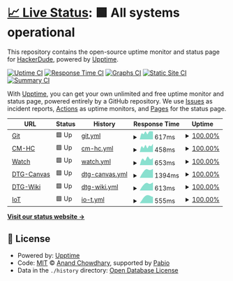 # [📈 Live Status](https://ThatHackerDudeFromCyberspace.github.io/uptime): <!--live status--> **🟩 All systems operational**

This repository contains the open-source uptime monitor and status page for [HackerDude](https://ThatHackerDudeFromCyberspace.github.io/uptime), powered by [Upptime](https://github.com/upptime/upptime).

[![Uptime CI](https://github.com/ThatHackerDudeFromCyberspace/uptime/workflows/Uptime%20CI/badge.svg)](https://github.com/ThatHackerDudeFromCyberspace/uptime/actions?query=workflow%3A%22Uptime+CI%22)
[![Response Time CI](https://github.com/ThatHackerDudeFromCyberspace/uptime/workflows/Response%20Time%20CI/badge.svg)](https://github.com/ThatHackerDudeFromCyberspace/uptime/actions?query=workflow%3A%22Response+Time+CI%22)
[![Graphs CI](https://github.com/ThatHackerDudeFromCyberspace/uptime/workflows/Graphs%20CI/badge.svg)](https://github.com/ThatHackerDudeFromCyberspace/uptime/actions?query=workflow%3A%22Graphs+CI%22)
[![Static Site CI](https://github.com/ThatHackerDudeFromCyberspace/uptime/workflows/Static%20Site%20CI/badge.svg)](https://github.com/ThatHackerDudeFromCyberspace/uptime/actions?query=workflow%3A%22Static+Site+CI%22)
[![Summary CI](https://github.com/ThatHackerDudeFromCyberspace/uptime/workflows/Summary%20CI/badge.svg)](https://github.com/ThatHackerDudeFromCyberspace/uptime/actions?query=workflow%3A%22Summary+CI%22)

With [Upptime](https://upptime.js.org), you can get your own unlimited and free uptime monitor and status page, powered entirely by a GitHub repository. We use [Issues](https://github.com/ThatHackerDudeFromCyberspace/uptime/issues) as incident reports, [Actions](https://github.com/ThatHackerDudeFromCyberspace/uptime/actions) as uptime monitors, and [Pages](https://ThatHackerDudeFromCyberspace.github.io/uptime) for the status page.

<!--start: status pages-->
<!-- This summary is generated by Upptime (https://github.com/upptime/upptime) -->
<!-- Do not edit this manually, your changes will be overwritten -->
<!-- prettier-ignore -->
| URL | Status | History | Response Time | Uptime |
| --- | ------ | ------- | ------------- | ------ |
| <img alt="" src="https://icons.duckduckgo.com/ip3/git.hackerman.fr.ico" height="13"> [Git](https://git.hackerman.fr/) | 🟩 Up | [git.yml](https://github.com/ThatHackerDudeFromCyberspace/uptime/commits/HEAD/history/git.yml) | <details><summary><img alt="Response time graph" src="./graphs/git/response-time-week.png" height="20"> 617ms</summary><br><a href="https://uptime.hackerman.fr/history/git"><img alt="Response time 617" src="https://img.shields.io/endpoint?url=https%3A%2F%2Fraw.githubusercontent.com%2FThatHackerDudeFromCyberspace%2Fuptime%2FHEAD%2Fapi%2Fgit%2Fresponse-time.json"></a><br><a href="https://uptime.hackerman.fr/history/git"><img alt="24-hour response time 617" src="https://img.shields.io/endpoint?url=https%3A%2F%2Fraw.githubusercontent.com%2FThatHackerDudeFromCyberspace%2Fuptime%2FHEAD%2Fapi%2Fgit%2Fresponse-time-day.json"></a><br><a href="https://uptime.hackerman.fr/history/git"><img alt="7-day response time 617" src="https://img.shields.io/endpoint?url=https%3A%2F%2Fraw.githubusercontent.com%2FThatHackerDudeFromCyberspace%2Fuptime%2FHEAD%2Fapi%2Fgit%2Fresponse-time-week.json"></a><br><a href="https://uptime.hackerman.fr/history/git"><img alt="30-day response time 617" src="https://img.shields.io/endpoint?url=https%3A%2F%2Fraw.githubusercontent.com%2FThatHackerDudeFromCyberspace%2Fuptime%2FHEAD%2Fapi%2Fgit%2Fresponse-time-month.json"></a><br><a href="https://uptime.hackerman.fr/history/git"><img alt="1-year response time 617" src="https://img.shields.io/endpoint?url=https%3A%2F%2Fraw.githubusercontent.com%2FThatHackerDudeFromCyberspace%2Fuptime%2FHEAD%2Fapi%2Fgit%2Fresponse-time-year.json"></a></details> | <details><summary><a href="https://uptime.hackerman.fr/history/git">100.00%</a></summary><a href="https://uptime.hackerman.fr/history/git"><img alt="All-time uptime 100.00%" src="https://img.shields.io/endpoint?url=https%3A%2F%2Fraw.githubusercontent.com%2FThatHackerDudeFromCyberspace%2Fuptime%2FHEAD%2Fapi%2Fgit%2Fuptime.json"></a><br><a href="https://uptime.hackerman.fr/history/git"><img alt="24-hour uptime 100.00%" src="https://img.shields.io/endpoint?url=https%3A%2F%2Fraw.githubusercontent.com%2FThatHackerDudeFromCyberspace%2Fuptime%2FHEAD%2Fapi%2Fgit%2Fuptime-day.json"></a><br><a href="https://uptime.hackerman.fr/history/git"><img alt="7-day uptime 100.00%" src="https://img.shields.io/endpoint?url=https%3A%2F%2Fraw.githubusercontent.com%2FThatHackerDudeFromCyberspace%2Fuptime%2FHEAD%2Fapi%2Fgit%2Fuptime-week.json"></a><br><a href="https://uptime.hackerman.fr/history/git"><img alt="30-day uptime 100.00%" src="https://img.shields.io/endpoint?url=https%3A%2F%2Fraw.githubusercontent.com%2FThatHackerDudeFromCyberspace%2Fuptime%2FHEAD%2Fapi%2Fgit%2Fuptime-month.json"></a><br><a href="https://uptime.hackerman.fr/history/git"><img alt="1-year uptime 100.00%" src="https://img.shields.io/endpoint?url=https%3A%2F%2Fraw.githubusercontent.com%2FThatHackerDudeFromCyberspace%2Fuptime%2FHEAD%2Fapi%2Fgit%2Fuptime-year.json"></a></details>
| <img alt="" src="https://icons.duckduckgo.com/ip3/cm-hc.hackerman.fr.ico" height="13"> [CM-HC](https://cm-hc.hackerman.fr/) | 🟩 Up | [cm-hc.yml](https://github.com/ThatHackerDudeFromCyberspace/uptime/commits/HEAD/history/cm-hc.yml) | <details><summary><img alt="Response time graph" src="./graphs/cm-hc/response-time-week.png" height="20"> 458ms</summary><br><a href="https://uptime.hackerman.fr/history/cm-hc"><img alt="Response time 458" src="https://img.shields.io/endpoint?url=https%3A%2F%2Fraw.githubusercontent.com%2FThatHackerDudeFromCyberspace%2Fuptime%2FHEAD%2Fapi%2Fcm-hc%2Fresponse-time.json"></a><br><a href="https://uptime.hackerman.fr/history/cm-hc"><img alt="24-hour response time 458" src="https://img.shields.io/endpoint?url=https%3A%2F%2Fraw.githubusercontent.com%2FThatHackerDudeFromCyberspace%2Fuptime%2FHEAD%2Fapi%2Fcm-hc%2Fresponse-time-day.json"></a><br><a href="https://uptime.hackerman.fr/history/cm-hc"><img alt="7-day response time 458" src="https://img.shields.io/endpoint?url=https%3A%2F%2Fraw.githubusercontent.com%2FThatHackerDudeFromCyberspace%2Fuptime%2FHEAD%2Fapi%2Fcm-hc%2Fresponse-time-week.json"></a><br><a href="https://uptime.hackerman.fr/history/cm-hc"><img alt="30-day response time 458" src="https://img.shields.io/endpoint?url=https%3A%2F%2Fraw.githubusercontent.com%2FThatHackerDudeFromCyberspace%2Fuptime%2FHEAD%2Fapi%2Fcm-hc%2Fresponse-time-month.json"></a><br><a href="https://uptime.hackerman.fr/history/cm-hc"><img alt="1-year response time 458" src="https://img.shields.io/endpoint?url=https%3A%2F%2Fraw.githubusercontent.com%2FThatHackerDudeFromCyberspace%2Fuptime%2FHEAD%2Fapi%2Fcm-hc%2Fresponse-time-year.json"></a></details> | <details><summary><a href="https://uptime.hackerman.fr/history/cm-hc">100.00%</a></summary><a href="https://uptime.hackerman.fr/history/cm-hc"><img alt="All-time uptime 100.00%" src="https://img.shields.io/endpoint?url=https%3A%2F%2Fraw.githubusercontent.com%2FThatHackerDudeFromCyberspace%2Fuptime%2FHEAD%2Fapi%2Fcm-hc%2Fuptime.json"></a><br><a href="https://uptime.hackerman.fr/history/cm-hc"><img alt="24-hour uptime 100.00%" src="https://img.shields.io/endpoint?url=https%3A%2F%2Fraw.githubusercontent.com%2FThatHackerDudeFromCyberspace%2Fuptime%2FHEAD%2Fapi%2Fcm-hc%2Fuptime-day.json"></a><br><a href="https://uptime.hackerman.fr/history/cm-hc"><img alt="7-day uptime 100.00%" src="https://img.shields.io/endpoint?url=https%3A%2F%2Fraw.githubusercontent.com%2FThatHackerDudeFromCyberspace%2Fuptime%2FHEAD%2Fapi%2Fcm-hc%2Fuptime-week.json"></a><br><a href="https://uptime.hackerman.fr/history/cm-hc"><img alt="30-day uptime 100.00%" src="https://img.shields.io/endpoint?url=https%3A%2F%2Fraw.githubusercontent.com%2FThatHackerDudeFromCyberspace%2Fuptime%2FHEAD%2Fapi%2Fcm-hc%2Fuptime-month.json"></a><br><a href="https://uptime.hackerman.fr/history/cm-hc"><img alt="1-year uptime 100.00%" src="https://img.shields.io/endpoint?url=https%3A%2F%2Fraw.githubusercontent.com%2FThatHackerDudeFromCyberspace%2Fuptime%2FHEAD%2Fapi%2Fcm-hc%2Fuptime-year.json"></a></details>
| <img alt="" src="https://icons.duckduckgo.com/ip3/watch.hackerman.fr.ico" height="13"> [Watch](https://watch.hackerman.fr/) | 🟩 Up | [watch.yml](https://github.com/ThatHackerDudeFromCyberspace/uptime/commits/HEAD/history/watch.yml) | <details><summary><img alt="Response time graph" src="./graphs/watch/response-time-week.png" height="20"> 653ms</summary><br><a href="https://uptime.hackerman.fr/history/watch"><img alt="Response time 653" src="https://img.shields.io/endpoint?url=https%3A%2F%2Fraw.githubusercontent.com%2FThatHackerDudeFromCyberspace%2Fuptime%2FHEAD%2Fapi%2Fwatch%2Fresponse-time.json"></a><br><a href="https://uptime.hackerman.fr/history/watch"><img alt="24-hour response time 653" src="https://img.shields.io/endpoint?url=https%3A%2F%2Fraw.githubusercontent.com%2FThatHackerDudeFromCyberspace%2Fuptime%2FHEAD%2Fapi%2Fwatch%2Fresponse-time-day.json"></a><br><a href="https://uptime.hackerman.fr/history/watch"><img alt="7-day response time 653" src="https://img.shields.io/endpoint?url=https%3A%2F%2Fraw.githubusercontent.com%2FThatHackerDudeFromCyberspace%2Fuptime%2FHEAD%2Fapi%2Fwatch%2Fresponse-time-week.json"></a><br><a href="https://uptime.hackerman.fr/history/watch"><img alt="30-day response time 653" src="https://img.shields.io/endpoint?url=https%3A%2F%2Fraw.githubusercontent.com%2FThatHackerDudeFromCyberspace%2Fuptime%2FHEAD%2Fapi%2Fwatch%2Fresponse-time-month.json"></a><br><a href="https://uptime.hackerman.fr/history/watch"><img alt="1-year response time 653" src="https://img.shields.io/endpoint?url=https%3A%2F%2Fraw.githubusercontent.com%2FThatHackerDudeFromCyberspace%2Fuptime%2FHEAD%2Fapi%2Fwatch%2Fresponse-time-year.json"></a></details> | <details><summary><a href="https://uptime.hackerman.fr/history/watch">100.00%</a></summary><a href="https://uptime.hackerman.fr/history/watch"><img alt="All-time uptime 100.00%" src="https://img.shields.io/endpoint?url=https%3A%2F%2Fraw.githubusercontent.com%2FThatHackerDudeFromCyberspace%2Fuptime%2FHEAD%2Fapi%2Fwatch%2Fuptime.json"></a><br><a href="https://uptime.hackerman.fr/history/watch"><img alt="24-hour uptime 100.00%" src="https://img.shields.io/endpoint?url=https%3A%2F%2Fraw.githubusercontent.com%2FThatHackerDudeFromCyberspace%2Fuptime%2FHEAD%2Fapi%2Fwatch%2Fuptime-day.json"></a><br><a href="https://uptime.hackerman.fr/history/watch"><img alt="7-day uptime 100.00%" src="https://img.shields.io/endpoint?url=https%3A%2F%2Fraw.githubusercontent.com%2FThatHackerDudeFromCyberspace%2Fuptime%2FHEAD%2Fapi%2Fwatch%2Fuptime-week.json"></a><br><a href="https://uptime.hackerman.fr/history/watch"><img alt="30-day uptime 100.00%" src="https://img.shields.io/endpoint?url=https%3A%2F%2Fraw.githubusercontent.com%2FThatHackerDudeFromCyberspace%2Fuptime%2FHEAD%2Fapi%2Fwatch%2Fuptime-month.json"></a><br><a href="https://uptime.hackerman.fr/history/watch"><img alt="1-year uptime 100.00%" src="https://img.shields.io/endpoint?url=https%3A%2F%2Fraw.githubusercontent.com%2FThatHackerDudeFromCyberspace%2Fuptime%2FHEAD%2Fapi%2Fwatch%2Fuptime-year.json"></a></details>
| <img alt="" src="https://icons.duckduckgo.com/ip3/canvas.ducttapedgames.com.ico" height="13"> [DTG-Canvas](https://canvas.ducttapedgames.com/) | 🟩 Up | [dtg-canvas.yml](https://github.com/ThatHackerDudeFromCyberspace/uptime/commits/HEAD/history/dtg-canvas.yml) | <details><summary><img alt="Response time graph" src="./graphs/dtg-canvas/response-time-week.png" height="20"> 1394ms</summary><br><a href="https://uptime.hackerman.fr/history/dtg-canvas"><img alt="Response time 1394" src="https://img.shields.io/endpoint?url=https%3A%2F%2Fraw.githubusercontent.com%2FThatHackerDudeFromCyberspace%2Fuptime%2FHEAD%2Fapi%2Fdtg-canvas%2Fresponse-time.json"></a><br><a href="https://uptime.hackerman.fr/history/dtg-canvas"><img alt="24-hour response time 1394" src="https://img.shields.io/endpoint?url=https%3A%2F%2Fraw.githubusercontent.com%2FThatHackerDudeFromCyberspace%2Fuptime%2FHEAD%2Fapi%2Fdtg-canvas%2Fresponse-time-day.json"></a><br><a href="https://uptime.hackerman.fr/history/dtg-canvas"><img alt="7-day response time 1394" src="https://img.shields.io/endpoint?url=https%3A%2F%2Fraw.githubusercontent.com%2FThatHackerDudeFromCyberspace%2Fuptime%2FHEAD%2Fapi%2Fdtg-canvas%2Fresponse-time-week.json"></a><br><a href="https://uptime.hackerman.fr/history/dtg-canvas"><img alt="30-day response time 1394" src="https://img.shields.io/endpoint?url=https%3A%2F%2Fraw.githubusercontent.com%2FThatHackerDudeFromCyberspace%2Fuptime%2FHEAD%2Fapi%2Fdtg-canvas%2Fresponse-time-month.json"></a><br><a href="https://uptime.hackerman.fr/history/dtg-canvas"><img alt="1-year response time 1394" src="https://img.shields.io/endpoint?url=https%3A%2F%2Fraw.githubusercontent.com%2FThatHackerDudeFromCyberspace%2Fuptime%2FHEAD%2Fapi%2Fdtg-canvas%2Fresponse-time-year.json"></a></details> | <details><summary><a href="https://uptime.hackerman.fr/history/dtg-canvas">100.00%</a></summary><a href="https://uptime.hackerman.fr/history/dtg-canvas"><img alt="All-time uptime 100.00%" src="https://img.shields.io/endpoint?url=https%3A%2F%2Fraw.githubusercontent.com%2FThatHackerDudeFromCyberspace%2Fuptime%2FHEAD%2Fapi%2Fdtg-canvas%2Fuptime.json"></a><br><a href="https://uptime.hackerman.fr/history/dtg-canvas"><img alt="24-hour uptime 100.00%" src="https://img.shields.io/endpoint?url=https%3A%2F%2Fraw.githubusercontent.com%2FThatHackerDudeFromCyberspace%2Fuptime%2FHEAD%2Fapi%2Fdtg-canvas%2Fuptime-day.json"></a><br><a href="https://uptime.hackerman.fr/history/dtg-canvas"><img alt="7-day uptime 100.00%" src="https://img.shields.io/endpoint?url=https%3A%2F%2Fraw.githubusercontent.com%2FThatHackerDudeFromCyberspace%2Fuptime%2FHEAD%2Fapi%2Fdtg-canvas%2Fuptime-week.json"></a><br><a href="https://uptime.hackerman.fr/history/dtg-canvas"><img alt="30-day uptime 100.00%" src="https://img.shields.io/endpoint?url=https%3A%2F%2Fraw.githubusercontent.com%2FThatHackerDudeFromCyberspace%2Fuptime%2FHEAD%2Fapi%2Fdtg-canvas%2Fuptime-month.json"></a><br><a href="https://uptime.hackerman.fr/history/dtg-canvas"><img alt="1-year uptime 100.00%" src="https://img.shields.io/endpoint?url=https%3A%2F%2Fraw.githubusercontent.com%2FThatHackerDudeFromCyberspace%2Fuptime%2FHEAD%2Fapi%2Fdtg-canvas%2Fuptime-year.json"></a></details>
| <img alt="" src="https://icons.duckduckgo.com/ip3/wiki.ducttapedgames.com.ico" height="13"> [DTG-Wiki](https://wiki.ducttapedgames.com/) | 🟩 Up | [dtg-wiki.yml](https://github.com/ThatHackerDudeFromCyberspace/uptime/commits/HEAD/history/dtg-wiki.yml) | <details><summary><img alt="Response time graph" src="./graphs/dtg-wiki/response-time-week.png" height="20"> 613ms</summary><br><a href="https://uptime.hackerman.fr/history/dtg-wiki"><img alt="Response time 613" src="https://img.shields.io/endpoint?url=https%3A%2F%2Fraw.githubusercontent.com%2FThatHackerDudeFromCyberspace%2Fuptime%2FHEAD%2Fapi%2Fdtg-wiki%2Fresponse-time.json"></a><br><a href="https://uptime.hackerman.fr/history/dtg-wiki"><img alt="24-hour response time 613" src="https://img.shields.io/endpoint?url=https%3A%2F%2Fraw.githubusercontent.com%2FThatHackerDudeFromCyberspace%2Fuptime%2FHEAD%2Fapi%2Fdtg-wiki%2Fresponse-time-day.json"></a><br><a href="https://uptime.hackerman.fr/history/dtg-wiki"><img alt="7-day response time 613" src="https://img.shields.io/endpoint?url=https%3A%2F%2Fraw.githubusercontent.com%2FThatHackerDudeFromCyberspace%2Fuptime%2FHEAD%2Fapi%2Fdtg-wiki%2Fresponse-time-week.json"></a><br><a href="https://uptime.hackerman.fr/history/dtg-wiki"><img alt="30-day response time 613" src="https://img.shields.io/endpoint?url=https%3A%2F%2Fraw.githubusercontent.com%2FThatHackerDudeFromCyberspace%2Fuptime%2FHEAD%2Fapi%2Fdtg-wiki%2Fresponse-time-month.json"></a><br><a href="https://uptime.hackerman.fr/history/dtg-wiki"><img alt="1-year response time 613" src="https://img.shields.io/endpoint?url=https%3A%2F%2Fraw.githubusercontent.com%2FThatHackerDudeFromCyberspace%2Fuptime%2FHEAD%2Fapi%2Fdtg-wiki%2Fresponse-time-year.json"></a></details> | <details><summary><a href="https://uptime.hackerman.fr/history/dtg-wiki">100.00%</a></summary><a href="https://uptime.hackerman.fr/history/dtg-wiki"><img alt="All-time uptime 100.00%" src="https://img.shields.io/endpoint?url=https%3A%2F%2Fraw.githubusercontent.com%2FThatHackerDudeFromCyberspace%2Fuptime%2FHEAD%2Fapi%2Fdtg-wiki%2Fuptime.json"></a><br><a href="https://uptime.hackerman.fr/history/dtg-wiki"><img alt="24-hour uptime 100.00%" src="https://img.shields.io/endpoint?url=https%3A%2F%2Fraw.githubusercontent.com%2FThatHackerDudeFromCyberspace%2Fuptime%2FHEAD%2Fapi%2Fdtg-wiki%2Fuptime-day.json"></a><br><a href="https://uptime.hackerman.fr/history/dtg-wiki"><img alt="7-day uptime 100.00%" src="https://img.shields.io/endpoint?url=https%3A%2F%2Fraw.githubusercontent.com%2FThatHackerDudeFromCyberspace%2Fuptime%2FHEAD%2Fapi%2Fdtg-wiki%2Fuptime-week.json"></a><br><a href="https://uptime.hackerman.fr/history/dtg-wiki"><img alt="30-day uptime 100.00%" src="https://img.shields.io/endpoint?url=https%3A%2F%2Fraw.githubusercontent.com%2FThatHackerDudeFromCyberspace%2Fuptime%2FHEAD%2Fapi%2Fdtg-wiki%2Fuptime-month.json"></a><br><a href="https://uptime.hackerman.fr/history/dtg-wiki"><img alt="1-year uptime 100.00%" src="https://img.shields.io/endpoint?url=https%3A%2F%2Fraw.githubusercontent.com%2FThatHackerDudeFromCyberspace%2Fuptime%2FHEAD%2Fapi%2Fdtg-wiki%2Fuptime-year.json"></a></details>
| <img alt="" src="https://icons.duckduckgo.com/ip3/iot.hackerman.fr.ico" height="13"> [IoT](https://iot.hackerman.fr/) | 🟩 Up | [io-t.yml](https://github.com/ThatHackerDudeFromCyberspace/uptime/commits/HEAD/history/io-t.yml) | <details><summary><img alt="Response time graph" src="./graphs/io-t/response-time-week.png" height="20"> 555ms</summary><br><a href="https://uptime.hackerman.fr/history/io-t"><img alt="Response time 555" src="https://img.shields.io/endpoint?url=https%3A%2F%2Fraw.githubusercontent.com%2FThatHackerDudeFromCyberspace%2Fuptime%2FHEAD%2Fapi%2Fio-t%2Fresponse-time.json"></a><br><a href="https://uptime.hackerman.fr/history/io-t"><img alt="24-hour response time 555" src="https://img.shields.io/endpoint?url=https%3A%2F%2Fraw.githubusercontent.com%2FThatHackerDudeFromCyberspace%2Fuptime%2FHEAD%2Fapi%2Fio-t%2Fresponse-time-day.json"></a><br><a href="https://uptime.hackerman.fr/history/io-t"><img alt="7-day response time 555" src="https://img.shields.io/endpoint?url=https%3A%2F%2Fraw.githubusercontent.com%2FThatHackerDudeFromCyberspace%2Fuptime%2FHEAD%2Fapi%2Fio-t%2Fresponse-time-week.json"></a><br><a href="https://uptime.hackerman.fr/history/io-t"><img alt="30-day response time 555" src="https://img.shields.io/endpoint?url=https%3A%2F%2Fraw.githubusercontent.com%2FThatHackerDudeFromCyberspace%2Fuptime%2FHEAD%2Fapi%2Fio-t%2Fresponse-time-month.json"></a><br><a href="https://uptime.hackerman.fr/history/io-t"><img alt="1-year response time 555" src="https://img.shields.io/endpoint?url=https%3A%2F%2Fraw.githubusercontent.com%2FThatHackerDudeFromCyberspace%2Fuptime%2FHEAD%2Fapi%2Fio-t%2Fresponse-time-year.json"></a></details> | <details><summary><a href="https://uptime.hackerman.fr/history/io-t">100.00%</a></summary><a href="https://uptime.hackerman.fr/history/io-t"><img alt="All-time uptime 100.00%" src="https://img.shields.io/endpoint?url=https%3A%2F%2Fraw.githubusercontent.com%2FThatHackerDudeFromCyberspace%2Fuptime%2FHEAD%2Fapi%2Fio-t%2Fuptime.json"></a><br><a href="https://uptime.hackerman.fr/history/io-t"><img alt="24-hour uptime 100.00%" src="https://img.shields.io/endpoint?url=https%3A%2F%2Fraw.githubusercontent.com%2FThatHackerDudeFromCyberspace%2Fuptime%2FHEAD%2Fapi%2Fio-t%2Fuptime-day.json"></a><br><a href="https://uptime.hackerman.fr/history/io-t"><img alt="7-day uptime 100.00%" src="https://img.shields.io/endpoint?url=https%3A%2F%2Fraw.githubusercontent.com%2FThatHackerDudeFromCyberspace%2Fuptime%2FHEAD%2Fapi%2Fio-t%2Fuptime-week.json"></a><br><a href="https://uptime.hackerman.fr/history/io-t"><img alt="30-day uptime 100.00%" src="https://img.shields.io/endpoint?url=https%3A%2F%2Fraw.githubusercontent.com%2FThatHackerDudeFromCyberspace%2Fuptime%2FHEAD%2Fapi%2Fio-t%2Fuptime-month.json"></a><br><a href="https://uptime.hackerman.fr/history/io-t"><img alt="1-year uptime 100.00%" src="https://img.shields.io/endpoint?url=https%3A%2F%2Fraw.githubusercontent.com%2FThatHackerDudeFromCyberspace%2Fuptime%2FHEAD%2Fapi%2Fio-t%2Fuptime-year.json"></a></details>

<!--end: status pages-->

[**Visit our status website →**](https://ThatHackerDudeFromCyberspace.github.io/uptime)

## 📄 License

- Powered by: [Upptime](https://github.com/upptime/upptime)
- Code: [MIT](./LICENSE) © [Anand Chowdhary](https://anandchowdhary.com), supported by [Pabio](https://pabio.com)
- Data in the `./history` directory: [Open Database License](https://opendatacommons.org/licenses/odbl/1-0/)
